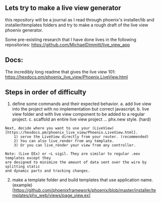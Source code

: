 ## Lets try to make a live view generator
this repository will be a journal as I read through phoenix's installer/lib and installer/templates folders and try to make a rough draft of the live view phoenix generator.

Some pre-existing research that I have done lives in the following repositories:
https://github.com/MichaelDimmitt/live_view_app

## Docs:
The incredibly long readme that gives the live view 101:
https://hexdocs.pm/phoenix_live_view/Phoenix.LiveView.html

## Steps in order of difficulty
1) define some commands and their expected behavior.
    a. add live view into the project with no implementation but correct javascript.
    b. live view folder and with live view component to be added to a regular project.
    c. scaffold an entire live view project ... phx.new style. (hard)
```
Next, decide where you want to use your (LiveView)[https://hexdocs.pm/phoenix_live_view/Phoenix.LiveView.html].
    1) serve the LiveView directly from your router. (recommended)
    2) You can also live_render from any template.
    3) Or you can live_render your view from any controller.

Note: (Live EEx) or ~L sigil. They are similar to regular .eex templates except they
are designed to minimize the amount of data sent over the wire by splitting static 
and dynamic parts and tracking changes.
```

2) make a template folder and build templates that use application name. (example)[https://github.com/phoenixframework/phoenix/blob/master/installer/templates/phx_web/views/page_view.ex]
